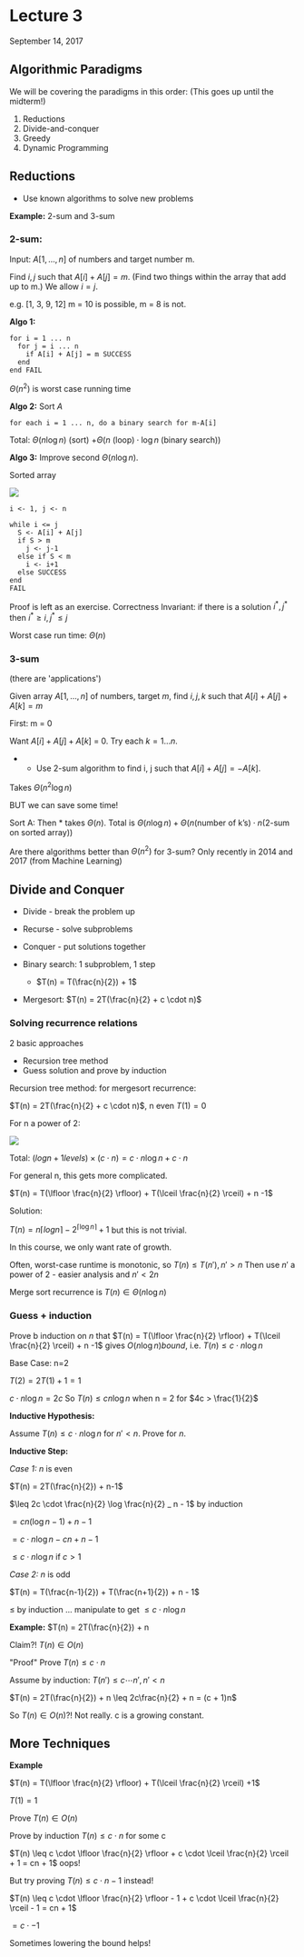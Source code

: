 # Lecture 3
September 14, 2017

## Algorithmic Paradigms
We will be covering the paradigms in this order: (This goes up until the midterm!)
1. Reductions
2. Divide-and-conquer
3. Greedy
4. Dynamic Programming

## Reductions
* Use known algorithms to solve new problems

**Example:** 2-sum and 3-sum

### 2-sum:

Input: $A[1, ... ,n]$ of numbers and target number m.

Find $i, j$ such that $A[i] + A[j] = m$. (Find two things within the array that add up to m.) We allow $i = j$.

e.g. [1, 3, 9, 12] m = 10 is possible, m = 8 is not.

**Algo 1:**

```
for i = 1 ... n
  for j = i ... n
    if A[i] + A[j] = m SUCCESS
  end
end FAIL
```

$\Theta(n^2)$ is worst case running time

**Algo 2:** Sort $A$

```
for each i = 1 ... n, do a binary search for m-A[i]
```

Total: $\Theta(n \log n)$ (sort) $+ \Theta(n \text{ (loop)}\cdot \log n \text{ (binary search)})$

**Algo 3:** Improve second $\Theta(n \log n).$

Sorted array

![](https://i.imgur.com/tAH73Gq.png)

```
i <- 1, j <- n

while i <= j
  S <- A[i] + A[j]
  if S > m
    j <- j-1
  else if S < m
    i <- i+1
  else SUCCESS
end
FAIL
```

Proof is left as an exercise. Correctness Invariant: if there is a solution $i^*, j^*$ then $i^* \geq i, j^* \leq j$

Worst case run time:  $\Theta(n)$

### 3-sum
(there are 'applications')

Given array $A[1, ..., n]$ of numbers, target $m$, find $i, j, k$ such that $A[i] + A[j] + A[k] = m$

First: m = 0

Want $A[i] + A[j] + A[k]$ = 0. Try each $k = 1...n$.

* - Use 2-sum algorithm to find i, j such that $A[i] + A[j] = -A[k]$.

Takes $\Theta(n^2 \log n)$

BUT we can save some time!

Sort A: Then * takes $\Theta(n)$. Total is $\Theta(n \log n) + \Theta(n \text{(number of k's)} \cdot n \text{(2-sum on sorted array)})$

Are there algorithms better than $\Theta(n^2)$ for 3-sum? Only recently in 2014 and 2017 (from Machine Learning)

## Divide and Conquer

* Divide - break the problem up
* Recurse - solve subproblems
* Conquer - put solutions together

* Binary search: 1 subproblem, 1 step
  * $T(n) = T(\frac{n}{2}) + 1$
* Mergesort: $T(n) = 2T(\frac{n}{2} + c \cdot n)$

### Solving recurrence relations
2 basic approaches
* Recursion tree method
* Guess solution and prove by induction

Recursion tree method: for mergesort recurrence:

$T(n) = 2T(\frac{n}{2} + c \cdot n)$, n even $T(1) = 0$

For n a power of 2:

![](https://i.imgur.com/AjRC0Xs.png)

Total: $(log n + 1 levels) \times (c \cdot n) = c \cdot n\log n + c \cdot n$

For general n, this gets more complicated.

$T(n) = T(\lfloor \frac{n}{2} \rfloor) + T(\lceil \frac{n}{2} \rceil) + n -1$

Solution:

$T(n) = n\lceil log n \rceil - 2^{\lceil \log n \rceil} + 1$ but this is not trivial.


In this course, we only want rate of growth.

Often, worst-case runtime is monotonic, so $T(n) \leq T(n'), n' > n$
Then use $n'$ a power of 2 - easier analysis and $n' < 2n$

Merge sort recurrence is $T(n) \in \Theta(n \log n)$

### Guess + induction

Prove b induction on $n$ that $T(n) = T(\lfloor \frac{n}{2} \rfloor) + T(\lceil \frac{n}{2} \rceil) + n -1$ gives $O(n \log n) bound$, i.e. $T(n) \leq c \cdot n \log n$

Base Case: n=2

$T(2) = 2T(1) + 1 = 1$

$c \cdot n \log n = 2c$ So $T(n) \leq c n \log n$ when n = 2 for $4c > \frac{1}{2}$

**Inductive Hypothesis:**

Assume  $T(n) \leq c \cdot n \log n$ for $n' < n$. Prove for $n$.

**Inductive Step:**

*Case 1:* $n$ is even

$T(n) = 2T(\frac{n}{2}) + n-1$

$\leq 2c \cdot \frac{n}{2} \log \frac{n}{2} _ n - 1$ by induction

$= cn ( \log n - 1) + n -1$

$= c \cdot n \log n - cn + n -1$

$\leq c \cdot n \log n$ if $c > 1$

*Case 2:* $n$ is odd

$T(n) = T(\frac{n-1}{2}) + T(\frac{n+1}{2}) + n - 1$

$\leq$ by induction ... manipulate to get $\leq c \cdot n \log n$

**Example:** $T(n) = 2T(\frac{n}{2}) + n

Claim?! $T(n) \in O(n)$

"Proof" Prove $T(n) \leq c \cdot n$

Assume by induction: $T(n') \leq c \cdots n', n' < n$

$T(n) = 2T(\frac{n}{2}) + n \leq 2c\frac{n}{2} + n = (c + 1)n$

So $T(n) \in O(n)$?! Not really. c is a growing constant.

## More Techniques
**Example**

$T(n) = T(\lfloor \frac{n}{2} \rfloor) + T(\lceil \frac{n}{2} \rceil) +1$

$T(1) = 1$

Prove $T(n) \in O(n)$

Prove by induction $T(n) \leq c \cdot n$ for some c

$T(n) \leq c \cdot \lfloor \frac{n}{2} \rfloor + c \cdot \lceil \frac{n}{2} \rceil + 1 = cn + 1$ oops!

But try proving $T(n) \leq c \cdot n - 1$ instead!

$T(n) \leq c \cdot \lfloor \frac{n}{2} \rfloor - 1 + c \cdot \lceil \frac{n}{2} \rceil - 1 = cn + 1$

$= c \cdot - 1$

Sometimes lowering the bound helps!
